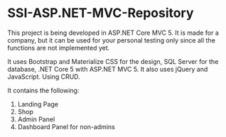# SSI-ASP.NET-MVC-Repository
This project is being developed in ASP.NET Core MVC 5. It is made for a company, but it can be used for your personal testing only since all the functions are not implemented yet. 

It uses Bootstrap and Materialize CSS for the design, SQL Server for the database, .NET Core 5 with ASP.NET MVC 5. It also uses jQuery and JavaScript. Using CRUD.

It contains the following:

1. Landing Page
2. Shop
3. Admin Panel
4. Dashboard Panel for non-admins

